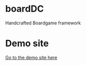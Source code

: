 # boardDC
Handcrafted Boardgame framework

# Demo site

[Go to the demo site here](https://boardgametest.000webhostapp.com/)
